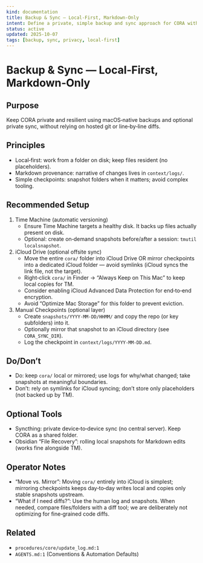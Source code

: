 ```yaml
---
kind: documentation
title: Backup & Sync — Local‑First, Markdown‑Only
intent: Define a private, simple backup and sync approach for CORA without hosted git
status: active
updated: 2025-10-07
tags: [backup, sync, privacy, local-first]
---
```


# Backup & Sync — Local‑First, Markdown‑Only

## Purpose
Keep CORA private and resilient using macOS‑native backups and optional private sync, without relying on hosted git or line‑by‑line diffs.

## Principles
- Local‑first: work from a folder on disk; keep files resident (no placeholders).
- Markdown provenance: narrative of changes lives in `context/logs/`.
- Simple checkpoints: snapshot folders when it matters; avoid complex tooling.

## Recommended Setup
1) Time Machine (automatic versioning)
   - Ensure Time Machine targets a healthy disk. It backs up files actually present on disk.
   - Optional: create on‑demand snapshots before/after a session: `tmutil localsnapshot`.
2) iCloud Drive (optional offsite sync)
   - Move the entire `cora/` folder into iCloud Drive OR mirror checkpoints into a dedicated iCloud folder — avoid symlinks (iCloud syncs the link file, not the target).
   - Right‑click `cora/` in Finder → “Always Keep on This Mac” to keep local copies for TM.
   - Consider enabling iCloud Advanced Data Protection for end‑to‑end encryption.
   - Avoid “Optimize Mac Storage” for this folder to prevent eviction.
3) Manual Checkpoints (optional layer)
   - Create `snapshots/YYYY-MM-DD/HHMM/` and copy the repo (or key subfolders) into it.
   - Optionally mirror that snapshot to an iCloud directory (see `CORA_SYNC_DIR`).
   - Log the checkpoint in `context/logs/YYYY-MM-DD.md`.

## Do/Don’t
- Do: keep `cora/` local or mirrored; use logs for why/what changed; take snapshots at meaningful boundaries.
- Don’t: rely on symlinks for iCloud syncing; don’t store only placeholders (not backed up by TM).

## Optional Tools
- Syncthing: private device‑to‑device sync (no central server). Keep CORA as a shared folder.
- Obsidian “File Recovery”: rolling local snapshots for Markdown edits (works fine alongside TM).

## Operator Notes
- “Move vs. Mirror”: Moving `cora/` entirely into iCloud is simplest; mirroring checkpoints keeps day‑to‑day writes local and copies only stable snapshots upstream.
- “What if I need diffs?”: Use the human log and snapshots. When needed, compare files/folders with a diff tool; we are deliberately not optimizing for fine‑grained code diffs.

## Related
- `procedures/core/update_log.md:1`
- `AGENTS.md:1` (Conventions & Automation Defaults)
